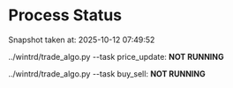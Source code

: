 # Process Status

Snapshot taken at: 2025-10-12 07:49:52

../wintrd/trade_algo.py --task price_update: **NOT RUNNING**

../wintrd/trade_algo.py --task buy_sell: **NOT RUNNING**

